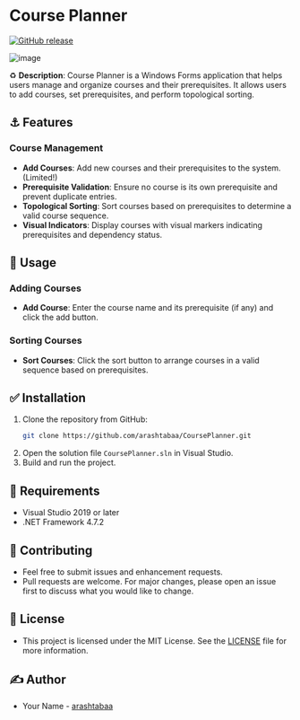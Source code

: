 # Course Planner

[![GitHub release](https://img.shields.io/github/release/arashtabaa/CoursePlanner?style=flat-square)](https://github.com/yourusername/CoursePlanner/releases/latest)

![image](https://github.com/arashtabaa/CoursePlanner/assets/153722318/5ec0c4f9-ae85-4a91-b2cb-072f27ac35f6)

♻️ **Description**:
Course Planner is a Windows Forms application that helps users manage and organize courses and their prerequisites. It allows users to add courses, set prerequisites, and perform topological sorting.

## ⚓ Features

### Course Management
- **Add Courses**: Add new courses and their prerequisites to the system. (Limited!)
- **Prerequisite Validation**: Ensure no course is its own prerequisite and prevent duplicate entries.
- **Topological Sorting**: Sort courses based on prerequisites to determine a valid course sequence.
- **Visual Indicators**: Display courses with visual markers indicating prerequisites and dependency status.

## 💎 Usage

### Adding Courses
- **Add Course**: Enter the course name and its prerequisite (if any) and click the add button.

### Sorting Courses
- **Sort Courses**: Click the sort button to arrange courses in a valid sequence based on prerequisites.

## ✅ Installation

1. Clone the repository from GitHub:
    ```sh
    git clone https://github.com/arashtabaa/CoursePlanner.git
    ```
2. Open the solution file `CoursePlanner.sln` in Visual Studio.
3. Build and run the project.

## 💫 Requirements

- Visual Studio 2019 or later
- .NET Framework 4.7.2

## 📍 Contributing

- Feel free to submit issues and enhancement requests.
- Pull requests are welcome. For major changes, please open an issue first to discuss what you would like to change.

## 🪪 License

- This project is licensed under the MIT License. See the [LICENSE](https://github.com/yourusername/CoursePlanner/tree/main?tab=MIT-1-ov-file#) file for more information.

## ✍️ Author

- Your Name - [arashtabaa](https://github.com/arashtabaa)
